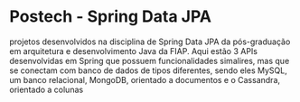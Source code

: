# Postech - Spring Data JPA

projetos desenvolvidos na disciplina de Spring Data JPA da pós-graduação em arquitetura e desenvolvimento Java da FIAP. Aqui estão 3 APIs desenvolvidas em Spring que possuem funcionalidades simalires, mas que se conectam com banco de dados de tipos diferentes,
sendo eles MySQL, um banco relacional, MongoDB, orientado a documentos e o Cassandra, orientado a colunas

